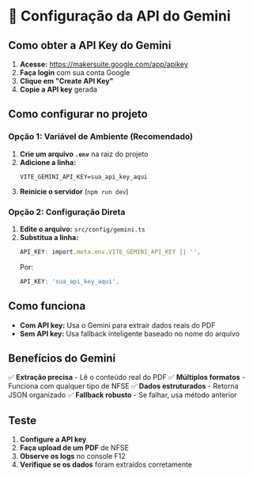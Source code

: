 # 🤖 Configuração da API do Gemini

## Como obter a API Key do Gemini

1. **Acesse:** https://makersuite.google.com/app/apikey
2. **Faça login** com sua conta Google
3. **Clique em "Create API Key"**
4. **Copie a API key** gerada

## Como configurar no projeto

### Opção 1: Variável de Ambiente (Recomendado)

1. **Crie um arquivo `.env`** na raiz do projeto
2. **Adicione a linha:**
   ```
   VITE_GEMINI_API_KEY=sua_api_key_aqui
   ```
3. **Reinicie o servidor** (`npm run dev`)

### Opção 2: Configuração Direta

1. **Edite o arquivo:** `src/config/gemini.ts`
2. **Substitua a linha:**
   ```typescript
   API_KEY: import.meta.env.VITE_GEMINI_API_KEY || '',
   ```
   Por:
   ```typescript
   API_KEY: 'sua_api_key_aqui',
   ```

## Como funciona

- **Com API key:** Usa o Gemini para extrair dados reais do PDF
- **Sem API key:** Usa fallback inteligente baseado no nome do arquivo

## Benefícios do Gemini

✅ **Extração precisa** - Lê o conteúdo real do PDF
✅ **Múltiplos formatos** - Funciona com qualquer tipo de NFSE
✅ **Dados estruturados** - Retorna JSON organizado
✅ **Fallback robusto** - Se falhar, usa método anterior

## Teste

1. **Configure a API key**
2. **Faça upload de um PDF** de NFSE
3. **Observe os logs** no console F12
4. **Verifique se os dados** foram extraídos corretamente
